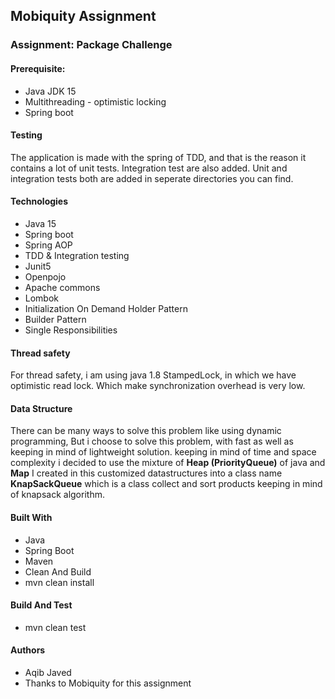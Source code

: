 ## Mobiquity Assignment
### Assignment: Package Challenge

#### Prerequisite:
- Java JDK 15
- Multithreading - optimistic locking
- Spring boot
  
#### Testing
The application is made with the spring of TDD, and that is the reason it contains a lot of unit tests. Integration test are also added. Unit and integration tests both are added in seperate directories you can find.

#### Technologies
- Java 15
- Spring boot
- Spring AOP
- TDD & Integration testing
- Junit5
- Openpojo
- Apache commons
- Lombok
- Initialization On Demand Holder Pattern
- Builder Pattern
- Single Responsibilities

#### Thread safety
For thread safety, i am using java 1.8 StampedLock, in which we have optimistic read lock. Which make synchronization overhead is very low.
#### Data Structure
There can be many ways to solve this problem like using dynamic programming, But i choose to solve this problem,
with fast as well as keeping in mind of lightweight solution. keeping in mind of time and space complexity i decided to use the mixture of
<strong>Heap (PriorityQueue)</strong> of java and <b>Map</b>
I created in this customized datastructures into a class name <b>KnapSackQueue</b> which is a class collect and sort products keeping in mind of knapsack algorithm.

#### Built With
- Java
- Spring Boot
- Maven
- Clean And Build
- mvn clean install

#### Build And Test
- mvn clean test

#### Authors
- Aqib Javed
- Thanks to Mobiquity for this assignment
